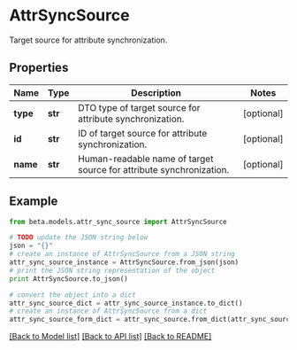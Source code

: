 # AttrSyncSource

Target source for attribute synchronization.

## Properties
Name | Type | Description | Notes
------------ | ------------- | ------------- | -------------
**type** | **str** | DTO type of target source for attribute synchronization. | [optional] 
**id** | **str** | ID of target source for attribute synchronization. | [optional] 
**name** | **str** | Human-readable name of target source for attribute synchronization. | [optional] 

## Example

```python
from beta.models.attr_sync_source import AttrSyncSource

# TODO update the JSON string below
json = "{}"
# create an instance of AttrSyncSource from a JSON string
attr_sync_source_instance = AttrSyncSource.from_json(json)
# print the JSON string representation of the object
print AttrSyncSource.to_json()

# convert the object into a dict
attr_sync_source_dict = attr_sync_source_instance.to_dict()
# create an instance of AttrSyncSource from a dict
attr_sync_source_form_dict = attr_sync_source.from_dict(attr_sync_source_dict)
```
[[Back to Model list]](../README.md#documentation-for-models) [[Back to API list]](../README.md#documentation-for-api-endpoints) [[Back to README]](../README.md)


